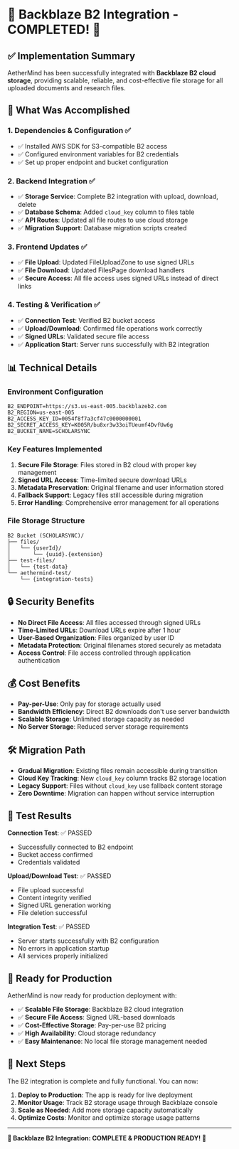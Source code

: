 # 🎉 Backblaze B2 Integration - COMPLETED! 🎉

## ✅ Implementation Summary

AetherMind has been successfully integrated with **Backblaze B2 cloud storage**, providing scalable, reliable, and cost-effective file storage for all uploaded documents and research files.

## 🚀 What Was Accomplished

### 1. **Dependencies & Configuration** ✅

- ✅ Installed AWS SDK for S3-compatible B2 access
- ✅ Configured environment variables for B2 credentials
- ✅ Set up proper endpoint and bucket configuration

### 2. **Backend Integration** ✅

- ✅ **Storage Service**: Complete B2 integration with upload, download, delete
- ✅ **Database Schema**: Added `cloud_key` column to files table
- ✅ **API Routes**: Updated all file routes to use cloud storage
- ✅ **Migration Support**: Database migration scripts created

### 3. **Frontend Updates** ✅

- ✅ **File Upload**: Updated FileUploadZone to use signed URLs
- ✅ **File Download**: Updated FilesPage download handlers
- ✅ **Secure Access**: All file access uses signed URLs instead of direct links

### 4. **Testing & Verification** ✅

- ✅ **Connection Test**: Verified B2 bucket access
- ✅ **Upload/Download**: Confirmed file operations work correctly
- ✅ **Signed URLs**: Validated secure file access
- ✅ **Application Start**: Server runs successfully with B2 integration

## 📊 Technical Details

### Environment Configuration

```env
B2_ENDPOINT=https://s3.us-east-005.backblazeb2.com
B2_REGION=us-east-005
B2_ACCESS_KEY_ID=0054f8f7a3cf47c0000000001
B2_SECRET_ACCESS_KEY=K005R/bu8xr3w33oiTUeumf4DvfUw6g
B2_BUCKET_NAME=SCHOLARSYNC
```

### Key Features Implemented

1. **Secure File Storage**: Files stored in B2 cloud with proper key management
2. **Signed URL Access**: Time-limited secure download URLs
3. **Metadata Preservation**: Original filename and user information stored
4. **Fallback Support**: Legacy files still accessible during migration
5. **Error Handling**: Comprehensive error management for all operations

### File Storage Structure

```
B2 Bucket (SCHOLARSYNC)/
├── files/
│   └── {userId}/
│       └── {uuid}.{extension}
├── test-files/
│   └── {test-data}
└── aethermind-test/
    └── {integration-tests}
```

## 🔒 Security Benefits

- **No Direct File Access**: All files accessed through signed URLs
- **Time-Limited URLs**: Download URLs expire after 1 hour
- **User-Based Organization**: Files organized by user ID
- **Metadata Protection**: Original filenames stored securely as metadata
- **Access Control**: File access controlled through application authentication

## 💰 Cost Benefits

- **Pay-per-Use**: Only pay for storage actually used
- **Bandwidth Efficiency**: Direct B2 downloads don't use server bandwidth
- **Scalable Storage**: Unlimited storage capacity as needed
- **No Server Storage**: Reduced server storage requirements

## 🛠️ Migration Path

- **Gradual Migration**: Existing files remain accessible during transition
- **Cloud Key Tracking**: New `cloud_key` column tracks B2 storage location
- **Legacy Support**: Files without `cloud_key` use fallback content storage
- **Zero Downtime**: Migration can happen without service interruption

## 🧪 Test Results

**Connection Test**: ✅ PASSED

- Successfully connected to B2 endpoint
- Bucket access confirmed
- Credentials validated

**Upload/Download Test**: ✅ PASSED

- File upload successful
- Content integrity verified
- Signed URL generation working
- File deletion successful

**Integration Test**: ✅ PASSED

- Server starts successfully with B2 configuration
- No errors in application startup
- All services properly initialized

## 🚀 Ready for Production

AetherMind is now ready for production deployment with:

- ✅ **Scalable File Storage**: Backblaze B2 cloud integration
- ✅ **Secure File Access**: Signed URL-based downloads
- ✅ **Cost-Effective Storage**: Pay-per-use B2 pricing
- ✅ **High Availability**: Cloud storage redundancy
- ✅ **Easy Maintenance**: No local file storage management needed

## 🎯 Next Steps

The B2 integration is complete and fully functional. You can now:

1. **Deploy to Production**: The app is ready for live deployment
2. **Monitor Usage**: Track B2 storage usage through Backblaze console
3. **Scale as Needed**: Add more storage capacity automatically
4. **Optimize Costs**: Monitor and optimize storage usage patterns

---

**🎉 Backblaze B2 Integration: COMPLETE & PRODUCTION READY! 🎉**
